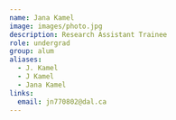 ```yaml
---
name: Jana Kamel
image: images/photo.jpg
description: Research Assistant Trainee
role: undergrad
group: alum
aliases:
  - J. Kamel
  - J Kamel
  - Jana Kamel
links:
  email: jn770802@dal.ca
---
```


